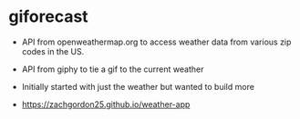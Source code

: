 # giforecast

- API from openweathermap.org to access weather data from various zip codes in the US.

- API from giphy to tie a gif to the current weather

- Initially started with just the weather but wanted to build more

- https://zachgordon25.github.io/weather-app
